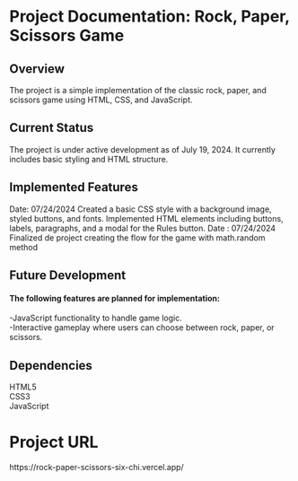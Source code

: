 <h1>Project Documentation: Rock, Paper, Scissors Game</h1>
 
 <h2>Overview</h2>
 The project is a simple implementation of the classic rock, paper, and scissors game using HTML, CSS, and JavaScript.

<h2>Current Status</h2>
 The project is under active development as of July 19, 2024. It currently includes basic styling and HTML structure.
<h2>  
Implemented Features </h2>
Date: 07/24/2024
Created a basic CSS style with a background image, styled buttons, and fonts.
Implemented HTML elements including buttons, labels, paragraphs, and a modal for the Rules button.
Date : 07/24/2024
Finalized de project creating the flow for the game with math.random method

<h2>Future Development</h2>
<h4>The following features are planned for implementation:</h4>
    -JavaScript functionality to handle game logic. <br>
    -Interactive gameplay where users can choose between rock, paper, or scissors.


<h2>Dependencies</h2>
    HTML5 <br>
    CSS3 <br>
    JavaScript <br>


<h1>Project URL</h1>
https://rock-paper-scissors-six-chi.vercel.app/
